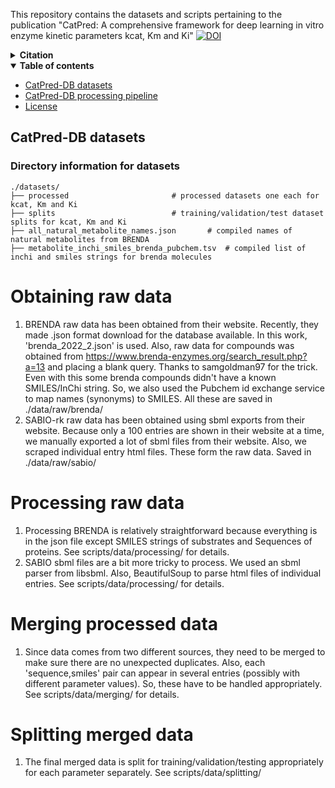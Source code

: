 This repository contains the datasets and scripts pertaining to the publication "CatPred: A comprehensive framework for deep learning in vitro enzyme kinetic parameters kcat, Km and Ki"
[![DOI](https://img.shields.io/badge/DOI-10.1101/2024.03.10.584340-blue)](https://www.biorxiv.org/content/10.1101/2024.03.10.584340v2)

<details><summary><b>Citation</b></summary>
CatPred biorxiv pre-print:
	
```bibtex
@article {Boorla2024.03.10.584340,
	author = {Veda Sheersh Boorla and Costas D. Maranas},
	title = {CatPred: A comprehensive framework for deep learning in vitro enzyme kinetic parameters kcat, Km and Ki},
	elocation-id = {2024.03.10.584340},
	year = {2024},
	doi = {10.1101/2024.03.10.584340},
	publisher = {Cold Spring Harbor Laboratory},
	URL = {https://www.biorxiv.org/content/early/2024/03/26/2024.03.10.584340},
	eprint = {https://www.biorxiv.org/content/early/2024/03/26/2024.03.10.584340.full.pdf},
	journal = {bioRxiv}
}
```
</details>

<details open><summary><b>Table of contents</b></summary>
	
- [CatPred-DB datasets](#datasets)
- [CatPred-DB processing pipeline](#pipeline)
- [License](#license)
</details>

## CatPred-DB datasets <a name="datasets"></a>

### Directory information for datasets

    ./datasets/
    ├── processed               		# processed datasets one each for kcat, Km and Ki
    ├── splits                  		# training/validation/test dataset splits for kcat, Km and Ki
    ├── all_natural_metabolite_names.json 		# compiled names of natural metabolites from BRENDA
    ├── metabolite_inchi_smiles_brenda_pubchem.tsv 	# compiled list of inchi and smiles strings for brenda molecules
    

# Obtaining raw data
1. BRENDA raw data has been obtained from their website. Recently, they made .json format download for the database available. In this work, 'brenda_2022_2.json' is used. Also, raw data for compounds was obtained from https://www.brenda-enzymes.org/search_result.php?a=13 and placing a blank query. Thanks to samgoldman97 for the trick. Even with this some brenda compounds didn't have a known SMILES/InChi string. So, we also used the Pubchem id exchange service to map names (synonyms) to SMILES. All these are saved in ./data/raw/brenda/
2. SABIO-rk raw data has been obtained using sbml exports from their website. Because only a 100 entries are shown in their website at a time, we manually exported a lot of sbml files from their website. Also, we scraped individual entry html files. These form the raw data. Saved in ./data/raw/sabio/

# Processing raw data
1. Processing BRENDA is relatively straightforward because everything is in the json file except SMILES strings of substrates and Sequences of proteins. See scripts/data/processing/ for details.
2. SABIO sbml files are a bit more tricky to process. We used an sbml parser from libsbml. Also, BeautifulSoup to parse html files of individual entries. See scripts/data/processing/ for details.

# Merging processed data
1. Since data comes from two different sources, they need to be merged to make sure there are no unexpected duplicates. Also, each 'sequence,smiles' pair can appear in several entries (possibly with different parameter values). So, these have to be handled appropriately. See scripts/data/merging/ for details.

# Splitting merged data
1. The final merged data is split for training/validation/testing appropriately for each parameter separately. See scripts/data/splitting/
